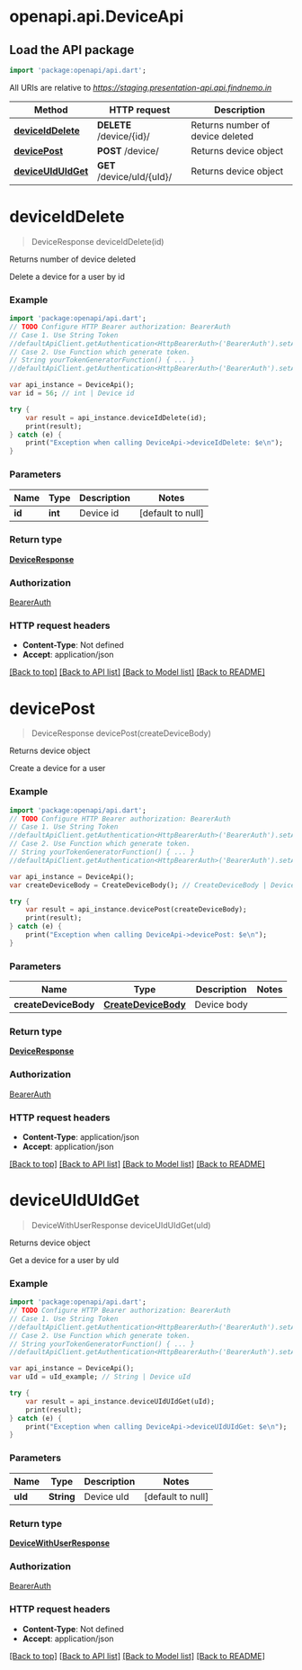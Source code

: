 # openapi.api.DeviceApi

## Load the API package
```dart
import 'package:openapi/api.dart';
```

All URIs are relative to *https://staging.presentation-api.api.findnemo.in*

Method | HTTP request | Description
------------- | ------------- | -------------
[**deviceIdDelete**](DeviceApi.md#deviceIdDelete) | **DELETE** /device/{id}/ | Returns number of device deleted
[**devicePost**](DeviceApi.md#devicePost) | **POST** /device/ | Returns device object
[**deviceUIdUIdGet**](DeviceApi.md#deviceUIdUIdGet) | **GET** /device/uId/{uId}/ | Returns device object


# **deviceIdDelete**
> DeviceResponse deviceIdDelete(id)

Returns number of device deleted

Delete a device for a user by id

### Example 
```dart
import 'package:openapi/api.dart';
// TODO Configure HTTP Bearer authorization: BearerAuth
// Case 1. Use String Token
//defaultApiClient.getAuthentication<HttpBearerAuth>('BearerAuth').setAccessToken('YOUR_ACCESS_TOKEN');
// Case 2. Use Function which generate token.
// String yourTokenGeneratorFunction() { ... }
//defaultApiClient.getAuthentication<HttpBearerAuth>('BearerAuth').setAccessToken(yourTokenGeneratorFunction);

var api_instance = DeviceApi();
var id = 56; // int | Device id

try { 
    var result = api_instance.deviceIdDelete(id);
    print(result);
} catch (e) {
    print("Exception when calling DeviceApi->deviceIdDelete: $e\n");
}
```

### Parameters

Name | Type | Description  | Notes
------------- | ------------- | ------------- | -------------
 **id** | **int**| Device id | [default to null]

### Return type

[**DeviceResponse**](DeviceResponse.md)

### Authorization

[BearerAuth](../README.md#BearerAuth)

### HTTP request headers

 - **Content-Type**: Not defined
 - **Accept**: application/json

[[Back to top]](#) [[Back to API list]](../README.md#documentation-for-api-endpoints) [[Back to Model list]](../README.md#documentation-for-models) [[Back to README]](../README.md)

# **devicePost**
> DeviceResponse devicePost(createDeviceBody)

Returns device object

Create a device for a user

### Example 
```dart
import 'package:openapi/api.dart';
// TODO Configure HTTP Bearer authorization: BearerAuth
// Case 1. Use String Token
//defaultApiClient.getAuthentication<HttpBearerAuth>('BearerAuth').setAccessToken('YOUR_ACCESS_TOKEN');
// Case 2. Use Function which generate token.
// String yourTokenGeneratorFunction() { ... }
//defaultApiClient.getAuthentication<HttpBearerAuth>('BearerAuth').setAccessToken(yourTokenGeneratorFunction);

var api_instance = DeviceApi();
var createDeviceBody = CreateDeviceBody(); // CreateDeviceBody | Device body

try { 
    var result = api_instance.devicePost(createDeviceBody);
    print(result);
} catch (e) {
    print("Exception when calling DeviceApi->devicePost: $e\n");
}
```

### Parameters

Name | Type | Description  | Notes
------------- | ------------- | ------------- | -------------
 **createDeviceBody** | [**CreateDeviceBody**](CreateDeviceBody.md)| Device body | 

### Return type

[**DeviceResponse**](DeviceResponse.md)

### Authorization

[BearerAuth](../README.md#BearerAuth)

### HTTP request headers

 - **Content-Type**: application/json
 - **Accept**: application/json

[[Back to top]](#) [[Back to API list]](../README.md#documentation-for-api-endpoints) [[Back to Model list]](../README.md#documentation-for-models) [[Back to README]](../README.md)

# **deviceUIdUIdGet**
> DeviceWithUserResponse deviceUIdUIdGet(uId)

Returns device object

Get a device for a user by uId

### Example 
```dart
import 'package:openapi/api.dart';
// TODO Configure HTTP Bearer authorization: BearerAuth
// Case 1. Use String Token
//defaultApiClient.getAuthentication<HttpBearerAuth>('BearerAuth').setAccessToken('YOUR_ACCESS_TOKEN');
// Case 2. Use Function which generate token.
// String yourTokenGeneratorFunction() { ... }
//defaultApiClient.getAuthentication<HttpBearerAuth>('BearerAuth').setAccessToken(yourTokenGeneratorFunction);

var api_instance = DeviceApi();
var uId = uId_example; // String | Device uId

try { 
    var result = api_instance.deviceUIdUIdGet(uId);
    print(result);
} catch (e) {
    print("Exception when calling DeviceApi->deviceUIdUIdGet: $e\n");
}
```

### Parameters

Name | Type | Description  | Notes
------------- | ------------- | ------------- | -------------
 **uId** | **String**| Device uId | [default to null]

### Return type

[**DeviceWithUserResponse**](DeviceWithUserResponse.md)

### Authorization

[BearerAuth](../README.md#BearerAuth)

### HTTP request headers

 - **Content-Type**: Not defined
 - **Accept**: application/json

[[Back to top]](#) [[Back to API list]](../README.md#documentation-for-api-endpoints) [[Back to Model list]](../README.md#documentation-for-models) [[Back to README]](../README.md)

